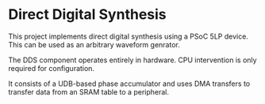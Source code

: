 # Direct Digital Synthesis

This project implements direct digital synthesis using a PSoC 5LP device.
This can be used as an arbitrary waveform genrator.

The DDS component operates entirely in hardware. CPU intervention is only required for configuration.

It consists of a UDB-based phase accumulator and uses DMA transfers to transfer data from an SRAM table to a peripheral.
